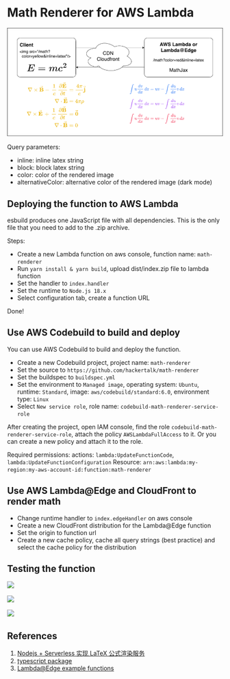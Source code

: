 # Math Renderer for AWS Lambda

![](./schematic-diagram.png)

Query parameters:

- inline: inline latex string
- block: block latex string
- color: color of the rendered image
- alternativeColor: alternative color of the rendered image (dark mode)

## Deploying the function to AWS Lambda

esbuild produces one JavaScript file with all dependencies. This is the only file that you need to
add to the .zip archive.

Steps:

- Create a new Lambda function on aws console, function name: `math-renderer`
- Run `yarn install & yarn build`, upload dist/index.zip file to lambda function
- Set the handler to `index.handler`
- Set the runtime to `Node.js 18.x`
- Select configuration tab, create a function URL

Done!

## Use AWS Codebuild to build and deploy

You can use AWS Codebuild to build and deploy the function.

- Create a new Codebuild project, project name: `math-renderer`
- Set the source to `https://github.com/hackertalk/math-renderer`
- Set the buildspec to `buildspec.yml`
- Set the environment to `Managed image`, operating system: `Ubuntu`, runtime: `Standard`,
  image: `aws/codebuild/standard:6.0`, environment type: `Linux`
- Select `New service role`, role name: `codebuild-math-renderer-service-role`

After creating the project, open IAM console, find the role `codebuild-math-renderer-service-role`,
attach the policy `AWSLambdaFullAccess` to it.
Or you can create a new policy and attach it to the role.

Required permissions:
actions: `lambda:UpdateFunctionCode`, `lambda:UpdateFunctionConfiguration`
Resource: `arn:aws:lambda:my-region:my-aws-account-id:function:math-renderer`

## Use AWS Lambda@Edge and CloudFront to render math

- Change runtime handler to `index.edgeHandler` on aws console
- Create a new CloudFront distribution for the Lambda@Edge function
- Set the origin to function url
- Create a new cache policy, cache all query strings (best practice) and select the cache policy
  for the distribution

## Testing the function

![](https://math.hackertalk.io/math?color=%23EAAA08&block=%5Cbegin%7Baligned%7D%0A%5Cnabla%20%5Ctimes%20%5Cvec%7B%5Cmathbf%7BB%7D%7D%20-%5C%2C%20%5Cfrac1c%5C%2C%20%5Cfrac%7B%5Cpartial%5Cvec%7B%5Cmathbf%7BE%7D%7D%7D%7B%5Cpartial%20t%7D%20%26%20%3D%20%5Cfrac%7B4%5Cpi%7D%7Bc%7D%5Cvec%7B%5Cmathbf%7Bj%7D%7D%20%5C%5C%20%20%20%0A%5Cnabla%20%5Ccdot%20%5Cvec%7B%5Cmathbf%7BE%7D%7D%20%26%20%3D%204%20%5Cpi%20%5Crho%20%5C%5C%0A%5Cnabla%20%5Ctimes%20%5Cvec%7B%5Cmathbf%7BE%7D%7D%5C%2C%20%2B%5C%2C%20%5Cfrac1c%5C%2C%20%5Cfrac%7B%5Cpartial%5Cvec%7B%5Cmathbf%7BB%7D%7D%7D%7B%5Cpartial%20t%7D%20%26%20%3D%20%5Cvec%7B%5Cmathbf%7B0%7D%7D%20%5C%5C%0A%5Cnabla%20%5Ccdot%20%5Cvec%7B%5Cmathbf%7BB%7D%7D%20%26%20%3D%200%20%5Cend%7Baligned%7D%0A)

![](https://math.hackertalk.io/math?color=red&block=%5Cint%20u%20%5Cfrac%7Bdv%7D%7Bdx%7D%5C%2Cdx%3Duv-%5Cint%20%5Cfrac%7Bdu%7D%7Bdx%7Dv%5C%2Cdx)

![](https://math.hackertalk.io/math?color=blue&block=%5Cint%20u%20%5Cfrac%7Bdv%7D%7Bdx%7D%5C%2Cdx%3Duv-%5Cint%20%5Cfrac%7Bdu%7D%7Bdx%7Dv%5C%2Cdx)

## References

1. [Nodejs + Serverless 实现 LaTeX 公式渲染服务](https://markdowner.net/article/235800197744746496)
2. [typescript package](https://docs.aws.amazon.com/lambda/latest/dg/typescript-package.html)
3. [Lambda@Edge example functions](https://docs.aws.amazon.com/AmazonCloudFront/latest/DeveloperGuide/lambda-examples.html)

